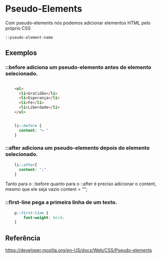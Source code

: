 # Pseudo-Elements

Com pseudo-elements nós podemos adicionar elementos HTML pelo próprio CSS

`::pseudo-element-name`

## Exemplos

 ### ::before adiciona um pseudo-elemento antes do elemento selecionado.

```HTML

    <ul>
      <li>Gratidão</li>
      <li>Esperança</li>
      <li>Fé</li>
      <li>Liberdade</li>
    </ul>
```
```CSS

    li::before {
      content: "> "
    }
```
### ::after adiciona um pseudo-elemento depois do elemento selecionado.

```CSS
    li::after{
      content: ";"
    }
```

Tanto para o ::before quanto para o ::after é preciso adicionar o content, mesmo que ele seja vazio content = "";

### ::first-line pega a primeira linha de um texto.

```CSS
    p::first-line {
    	font-weight: bold;
    }
```

## Referência

https://developer.mozilla.org/en-US/docs/Web/CSS/Pseudo-elements